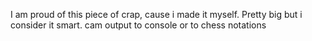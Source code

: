 I am proud of this piece of crap, cause i made it myself. Pretty big but i consider it smart. cam output to console or to chess notations 
